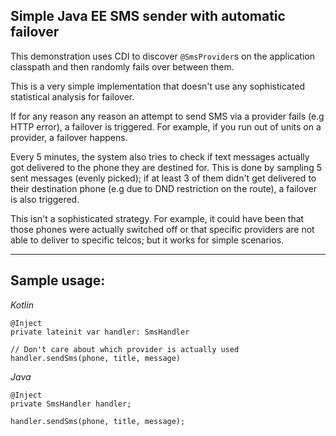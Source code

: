 Simple Java EE SMS sender with automatic failover
------------
This demonstration uses CDI to discover 
`@SmsProvider`s on the application classpath and then randomly fails over between them. 

This is a very simple implementation that doesn't use any sophisticated statistical analysis for failover.

If for any reason any reason an attempt to send SMS via a provider fails (e.g HTTP error), a failover is triggered. For example, if you run out of units on a provider, a failover happens.

Every 5 minutes, the system also tries to check if text messages actually got delivered to the phone they are destined for.
This is done by sampling 5 sent messages (evenly picked); if at least 3 of them didn't get delivered to their destination phone (e.g due to DND restriction on the route), a failover is also triggered.

This isn't a sophisticated strategy. For example, it could have been that those phones were actually switched off or that specific providers are not able to deliver to specific telcos; but it works for simple scenarios.

----

Sample usage:
---

*Kotlin*
```
@Inject 
private lateinit var handler: SmsHandler

// Don't care about which provider is actually used
handler.sendSms(phone, title, message)
```

*Java*
```
@Inject
private SmsHandler handler;

handler.sendSms(phone, title, message);
```
